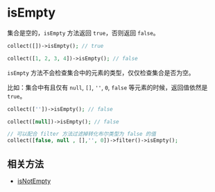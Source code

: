 # isEmpty

集合是空的，`isEmpty` 方法返回 `true`，否则返回 `false`。

```php
collect([])->isEmpty(); // true

collect([1, 2, 3, 4])->isEmpty(); // false
```

`isEmpty` 方法不会检查集合中的元素的类型，仅仅检查集合是否为空。

比如：集合中有且仅有 `null`, `[]`, `''`, `0`, `false` 等元素的时候，返回值依然是 `true`。

```php
collect([''])->isEmpty(); // false

collect([null])->isEmpty(); // false

// 可以配合 filter 方法过滤掉转化布尔类型为 false 的值
collect([false, null , [],'', 0])->filter()->isEmpty();
```

## 相关方法

- [isNotEmpty](isNotEmpty.md)
